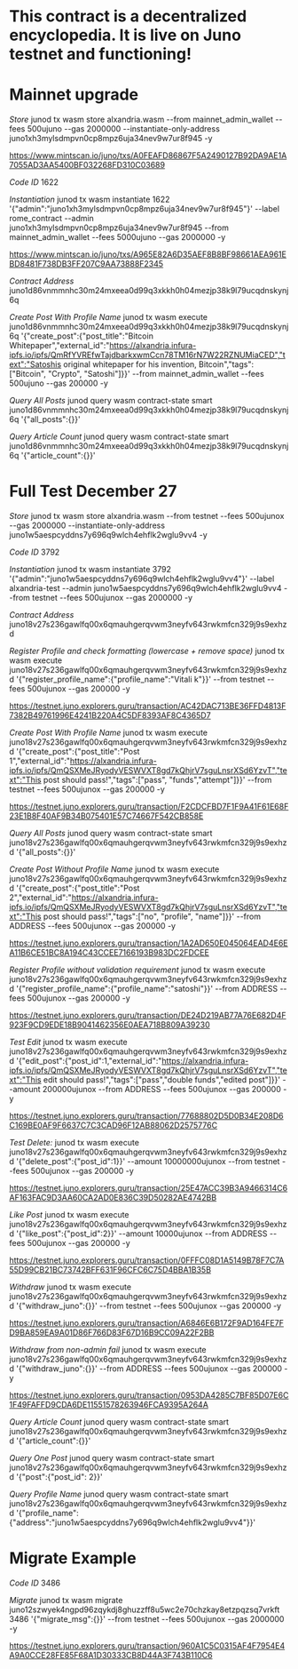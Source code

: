 # This contract is a decentralized encyclopedia. It is live on Juno testnet and functioning! 

# Mainnet upgrade

*Store*
junod tx wasm store alxandria.wasm --from mainnet_admin_wallet --fees 500ujuno --gas 2000000 --instantiate-only-address juno1xh3mylsdmpvn0cp8mpz6uja34nev9w7ur8f945 -y

https://www.mintscan.io/juno/txs/A0FEAFD86867F5A2490127B92DA9AE1A7055AD3AA5400BF032268FD310C03689

*Code ID*
1622

*Instantiation*
junod tx wasm instantiate 1622 '{"admin":"juno1xh3mylsdmpvn0cp8mpz6uja34nev9w7ur8f945"}' --label rome_contract --admin juno1xh3mylsdmpvn0cp8mpz6uja34nev9w7ur8f945 --from mainnet_admin_wallet --fees 5000ujuno --gas 2000000 -y

https://www.mintscan.io/juno/txs/A965E82A6D35AEF8B8BF98661AEA961EBD8481F738DB3FF207C9AA73888F2345

*Contract Address*
juno1d86vnmmnhc30m24mxeea0d99q3xkkh0h04mezjp38k9l79ucqdnskynj6q

*Create Post With Profile Name*
junod tx wasm execute juno1d86vnmmnhc30m24mxeea0d99q3xkkh0h04mezjp38k9l79ucqdnskynj6q '{"create_post":{"post_title":"Bitcoin Whitepaper","external_id":"https://alxandria.infura-ipfs.io/ipfs/QmRfYVREfwTajdbarkxwmCcn78TM16rN7W22RZNUMiaCED","text":"Satoshis original whitepaper for his invention, Bitcoin","tags":["Bitcoin", "Crypto", "Satoshi"]}}' --from mainnet_admin_wallet --fees 500ujuno --gas 200000 -y

*Query All Posts*
junod query wasm contract-state smart juno1d86vnmmnhc30m24mxeea0d99q3xkkh0h04mezjp38k9l79ucqdnskynj6q '{"all_posts":{}}'

*Query Article Count*
junod query wasm contract-state smart juno1d86vnmmnhc30m24mxeea0d99q3xkkh0h04mezjp38k9l79ucqdnskynj6q '{"article_count":{}}'

# Full Test December 27

*Store*
junod tx wasm store alxandria.wasm --from testnet --fees 500ujunox --gas 2000000 --instantiate-only-address juno1w5aespcyddns7y696q9wlch4ehflk2wglu9vv4 -y

*Code ID*
3792

*Instantiation*
junod tx wasm instantiate 3792 '{"admin":"juno1w5aespcyddns7y696q9wlch4ehflk2wglu9vv4"}' --label alxandria-test --admin juno1w5aespcyddns7y696q9wlch4ehflk2wglu9vv4 --from testnet --fees 500ujunox --gas 2000000 -y

*Contract Address*
juno18v27s236gawlfq00x6qmauhgerqvwm3neyfv643rwkmfcn329j9s9exhzd

*Register Profile and check formatting (lowercase + remove space)*
junod tx wasm execute juno18v27s236gawlfq00x6qmauhgerqvwm3neyfv643rwkmfcn329j9s9exhzd '{"register_profile_name":{"profile_name":"Vitali k"}}' --from testnet --fees 500ujunox --gas 200000 -y

https://testnet.juno.explorers.guru/transaction/AC42DAC713BE36FFD4813F7382B49761996E4241B220A4C5DF8393AF8C4365D7

*Create Post With Profile Name*
junod tx wasm execute juno18v27s236gawlfq00x6qmauhgerqvwm3neyfv643rwkmfcn329j9s9exhzd '{"create_post":{"post_title":"Post 1","external_id":"https://alxandria.infura-ipfs.io/ipfs/QmQSXMeJRyodyVESWVXT8gd7kQhjrV7sguLnsrXSd6YzvT","text":"This post should pass!","tags":["pass", "funds","attempt"]}}' --from testnet --fees 500ujunox --gas 200000 -y

https://testnet.juno.explorers.guru/transaction/F2CDCFBD7F1F9A41F61E68F23E1B8F40AF9B34B075401E57C74667F542CB858E

*Query All Posts*
junod query wasm contract-state smart juno18v27s236gawlfq00x6qmauhgerqvwm3neyfv643rwkmfcn329j9s9exhzd '{"all_posts":{}}'

*Create Post Without Profile Name*
junod tx wasm execute juno18v27s236gawlfq00x6qmauhgerqvwm3neyfv643rwkmfcn329j9s9exhzd '{"create_post":{"post_title":"Post 2","external_id":"https://alxandria.infura-ipfs.io/ipfs/QmQSXMeJRyodyVESWVXT8gd7kQhjrV7sguLnsrXSd6YzvT","text":"This post should pass!","tags":["no",  "profile", "name"]}}' --from ADDRESS --fees 500ujunox --gas 200000 -y

https://testnet.juno.explorers.guru/transaction/1A2AD650E045064EAD4E6EA11B6CE51BC8A194C43CCEE7166193B983DC2FDCEE

*Register Profile without validation requirement*
junod tx wasm execute juno18v27s236gawlfq00x6qmauhgerqvwm3neyfv643rwkmfcn329j9s9exhzd '{"register_profile_name":{"profile_name":"satoshi"}}' --from ADDRESS --fees 500ujunox --gas 200000 -y

https://testnet.juno.explorers.guru/transaction/DE24D219AB77A76E682D4F923F9CD9EDE18B9041462356E0AEA718B809A39230

*Test Edit*
junod tx wasm execute juno18v27s236gawlfq00x6qmauhgerqvwm3neyfv643rwkmfcn329j9s9exhzd '{"edit_post":{"post_id":1,"external_id":"https://alxandria.infura-ipfs.io/ipfs/QmQSXMeJRyodyVESWVXT8gd7kQhjrV7sguLnsrXSd6YzvT","text":"This edit should pass!","tags":["pass","double funds","edited post"]}}' --amount 200000ujunox --from ADDRESS --fees 500ujunox --gas 200000 -y

https://testnet.juno.explorers.guru/transaction/77688802D5D0B34E208D6C169BE0AF9F6637C7C3CAD96F12AB88062D2575776C

*Test Delete:*
junod tx wasm execute juno18v27s236gawlfq00x6qmauhgerqvwm3neyfv643rwkmfcn329j9s9exhzd '{"delete_post":{"post_id":1}}' --amount 10000000ujunox --from testnet --fees 500ujunox --gas 200000 -y

https://testnet.juno.explorers.guru/transaction/25E47ACC39B3A9466314C6AF163FAC9D3AA60CA2AD0E836C39D50282AE4742BB

*Like Post*
junod tx wasm execute juno18v27s236gawlfq00x6qmauhgerqvwm3neyfv643rwkmfcn329j9s9exhzd '{"like_post":{"post_id":2}}' --amount 10000ujunox --from ADDRESS --fees 500ujunox --gas 200000 -y

https://testnet.juno.explorers.guru/transaction/0FFFC08D1A5149B78F7C7A55D99CB21BC73742BFF631F96CFC6C75D4BBA1B35B

*Withdraw*
junod tx wasm execute juno18v27s236gawlfq00x6qmauhgerqvwm3neyfv643rwkmfcn329j9s9exhzd '{"withdraw_juno":{}}' --from testnet --fees 500ujunox --gas 200000 -y

https://testnet.juno.explorers.guru/transaction/A6846E6B172F9AD164FE7FD9BA859EA9A01D86F766D83F67D16B9CC09A22F2BB

*Withdraw from non-admin fail*
junod tx wasm execute juno18v27s236gawlfq00x6qmauhgerqvwm3neyfv643rwkmfcn329j9s9exhzd '{"withdraw_juno":{}}' --from ADDRESS --fees 500ujunox --gas 200000 -y

https://testnet.juno.explorers.guru/transaction/0953DA4285C7BF85D07E6C1F49FAFFD9CDA6DE11551578263946FCA9395A264A

*Query Article Count*
junod query wasm contract-state smart juno18v27s236gawlfq00x6qmauhgerqvwm3neyfv643rwkmfcn329j9s9exhzd '{"article_count":{}}'

*Query One Post*
junod query wasm contract-state smart juno18v27s236gawlfq00x6qmauhgerqvwm3neyfv643rwkmfcn329j9s9exhzd '{"post":{"post_id": 2}}'

*Query Profile Name*
junod query wasm contract-state smart juno18v27s236gawlfq00x6qmauhgerqvwm3neyfv643rwkmfcn329j9s9exhzd '{"profile_name":{"address":"juno1w5aespcyddns7y696q9wlch4ehflk2wglu9vv4"}}'

# Migrate Example
*Code ID*
3486

*Migrate*
junod tx wasm migrate juno12szwyek4ngpd96zqykdj8ghuzzff8u5wc2e70chzkay8etzpqzsq7vrkft 3486 '{"migrate_msg":{}}' --from testnet --fees 500ujunox --gas 2000000 -y

https://testnet.juno.explorers.guru/transaction/960A1C5C0315AF4F7954E4A9A0CCE28FE85F68A1D30333CB8D44A3F743B110C6

